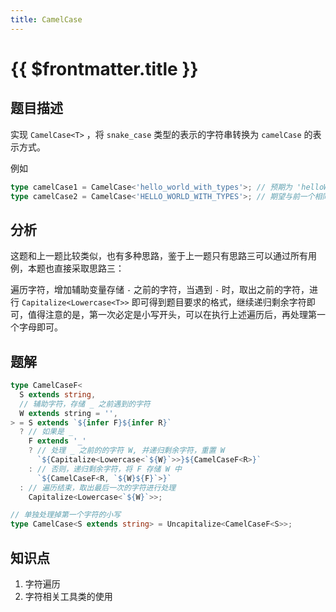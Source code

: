 ```yaml
---
title: CamelCase
---
```


# {{ $frontmatter.title }}

## 题目描述

实现 `CamelCase<T>` ，将 `snake_case` 类型的表示的字符串转换为 `camelCase` 的表示方式。

例如

```ts
type camelCase1 = CamelCase<'hello_world_with_types'>; // 预期为 'helloWorldWithTypes'
type camelCase2 = CamelCase<'HELLO_WORLD_WITH_TYPES'>; // 期望与前一个相同
```

## 分析

这题和上一题比较类似，也有多种思路，鉴于上一题只有思路三可以通过所有用例，本题也直接采取思路三：

遍历字符，增加辅助变量存储 `-` 之前的字符，当遇到 `-` 时，取出之前的字符，进行 `Capitalize<Lowercase<T>>` 即可得到题目要求的格式，继续递归剩余字符即可，值得注意的是，第一次必定是小写开头，可以在执行上述遍历后，再处理第一个字母即可。

## 题解

```ts
type CamelCaseF<
  S extends string,
  // 辅助字符，存储 _ 之前遇到的字符
  W extends string = '',
> = S extends `${infer F}${infer R}`
  ? // 如果是 _
    F extends '_'
    ? // 处理 _ 之前的的字符 W, 并递归剩余字符，重置 W
      `${Capitalize<Lowercase<`${W}`>>}${CamelCaseF<R>}`
    : // 否则，递归剩余字符，将 F 存储 W 中
      `${CamelCaseF<R, `${W}${F}`>}`
  : // 遍历结束，取出最后一次的字符进行处理
    Capitalize<Lowercase<`${W}`>>;

// 单独处理掉第一个字符的小写
type CamelCase<S extends string> = Uncapitalize<CamelCaseF<S>>;
```

## 知识点

1. 字符遍历
2. 字符相关工具类的使用